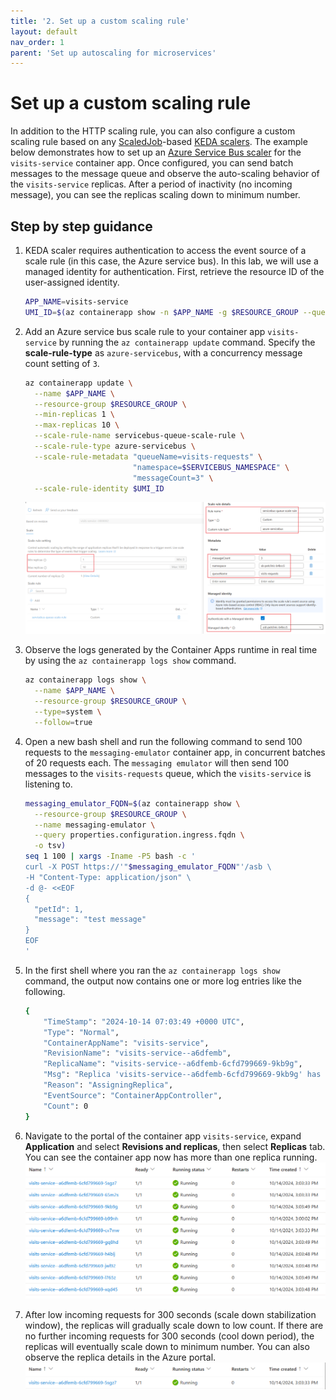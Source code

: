 ```yaml
---
title: '2. Set up a custom scaling rule'
layout: default
nav_order: 1
parent: 'Set up autoscaling for microservices'
---
```


# Set up a custom scaling rule

In addition to the HTTP scaling rule, you can also configure a custom scaling rule based on any [ScaledJob](https://keda.sh/docs/2.15/concepts/scaling-jobs/)-based [KEDA scalers](https://keda.sh/docs/2.15/scalers/). The example below demonstrates how to set up an [Azure Service Bus scaler](https://keda.sh/docs/2.15/scalers/azure-service-bus/) for the `visits-service` container app. Once configured, you can send batch messages to the message queue and observe the auto-scaling behavior of the `visits-service` replicas. After a period of inactivity (no incoming message), you can see the replicas scaling down to minimum number.

## Step by step guidance

1. KEDA scaler requires authentication to access the event source of a scale rule (in this case, the Azure service bus). In this lab, we will use a managed identity for authentication. First, retrieve the resource ID of the user-assigned identity.
   ```bash
   APP_NAME=visits-service
   UMI_ID=$(az containerapp show -n $APP_NAME -g $RESOURCE_GROUP --query "identity.userAssignedIdentities | keys(@)[0]" --output tsv)
   ```

1. Add an Azure service bus scale rule to your container app `visits-service` by running the `az containerapp update` command. Specify the **scale-rule-type** as `azure-servicebus`, with a concurrency message count setting of `3`.
   ```bash
   az containerapp update \
     --name $APP_NAME \
     --resource-group $RESOURCE_GROUP \
     --min-replicas 1 \
     --max-replicas 10 \
     --scale-rule-name servicebus-queue-scale-rule \
     --scale-rule-type azure-servicebus \
     --scale-rule-metadata "queueName=visits-requests" \
                           "namespace=$SERVICEBUS_NAMESPACE" \
                           "messageCount=3" \
     --scale-rule-identity $UMI_ID
   ```
   ![service bus scale rule](../../images/lab11_service_bus_scale_rule.png)

1. Observe the logs generated by the Container Apps runtime in real time by using the `az containerapp logs show` command.
   ```bash
   az containerapp logs show \
     --name $APP_NAME \
     --resource-group $RESOURCE_GROUP \
     --type=system \
     --follow=true
   ```

1. Open a new bash shell and run the following command to send 100 requests to the `messaging-emulator` container app, in concurrent batches of 20 requests each. The `messaging emulator` will then send 100 messages to the `visits-requests` queue, which the `visits-service` is listening to.
   ```bash
   messaging_emulator_FQDN=$(az containerapp show \
     --resource-group $RESOURCE_GROUP \
     --name messaging-emulator \
     --query properties.configuration.ingress.fqdn \
     -o tsv)
   seq 1 100 | xargs -Iname -P5 bash -c '
   curl -X POST https://'"$messaging_emulator_FQDN"'/asb \
   -H "Content-Type: application/json" \
   -d @- <<EOF
   {
     "petId": 1,
     "message": "test message"
   }
   EOF
   '
   ```

1. In the first shell where you ran the `az containerapp logs show` command, the output now contains one or more log entries like the following.
   ```bash
   {
       "TimeStamp": "2024-10-14 07:03:49 +0000 UTC",
       "Type": "Normal",
       "ContainerAppName": "visits-service",
       "RevisionName": "visits-service--a6dfemb",
       "ReplicaName": "visits-service--a6dfemb-6cfd799669-9kb9g",
       "Msg": "Replica 'visits-service--a6dfemb-6cfd799669-9kb9g' has been scheduled to run on a node.",
       "Reason": "AssigningReplica",
       "EventSource": "ContainerAppController",
       "Count": 0
   }
   ```

1. Navigate to the portal of the container app `visits-service`, expand **Application** and select **Revisions and replicas**, then select **Replicas** tab. You can see the container app now has more than one replica running.
![service bus rule scale out](../../images/lab11_service_bus_rule_scale_out.png)

1. After low incoming requests for 300 seconds (scale down stabilization window), the replicas will gradually scale down to low count. If there are no further incoming requests for 300 seconds (cool down period), the replicas will eventually scale down to minimum number. You can also observe the replica details in the Azure portal.
![service bus rule scale in](../../images/lab11_service_bus_rule_scale_in.png)
